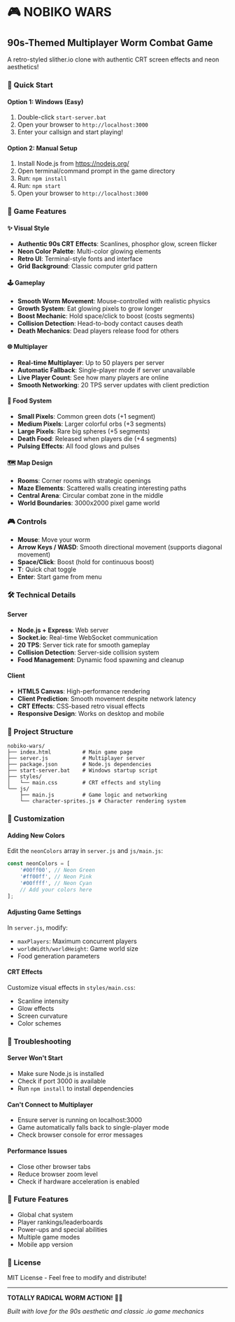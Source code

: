 # 🎮 NOBIKO WARS
## 90s-Themed Multiplayer Worm Combat Game

A retro-styled slither.io clone with authentic CRT screen effects and neon aesthetics!

### 🚀 Quick Start

#### Option 1: Windows (Easy)
1. Double-click `start-server.bat`
2. Open your browser to `http://localhost:3000`
3. Enter your callsign and start playing!

#### Option 2: Manual Setup
1. Install Node.js from https://nodejs.org/
2. Open terminal/command prompt in the game directory
3. Run: `npm install`
4. Run: `npm start`
5. Open your browser to `http://localhost:3000`

### 🎯 Game Features

#### ✨ Visual Style
- **Authentic 90s CRT Effects**: Scanlines, phosphor glow, screen flicker
- **Neon Color Palette**: Multi-color glowing elements
- **Retro UI**: Terminal-style fonts and interface
- **Grid Background**: Classic computer grid pattern

#### 🕹️ Gameplay
- **Smooth Worm Movement**: Mouse-controlled with realistic physics
- **Growth System**: Eat glowing pixels to grow longer
- **Boost Mechanic**: Hold space/click to boost (costs segments)
- **Collision Detection**: Head-to-body contact causes death
- **Death Mechanics**: Dead players release food for others

#### 🌐 Multiplayer
- **Real-time Multiplayer**: Up to 50 players per server
- **Automatic Fallback**: Single-player mode if server unavailable
- **Live Player Count**: See how many players are online
- **Smooth Networking**: 20 TPS server updates with client prediction

#### 🍎 Food System
- **Small Pixels**: Common green dots (+1 segment)
- **Medium Pixels**: Larger colorful orbs (+3 segments)
- **Large Pixels**: Rare big spheres (+5 segments)
- **Death Food**: Released when players die (+4 segments)
- **Pulsing Effects**: All food glows and pulses

#### 🗺️ Map Design
- **Rooms**: Corner rooms with strategic openings
- **Maze Elements**: Scattered walls creating interesting paths
- **Central Arena**: Circular combat zone in the middle
- **World Boundaries**: 3000x2000 pixel game world

### 🎮 Controls
- **Mouse**: Move your worm
- **Arrow Keys / WASD**: Smooth directional movement (supports diagonal movement)
- **Space/Click**: Boost (hold for continuous boost)
- **T**: Quick chat toggle
- **Enter**: Start game from menu

### 🛠️ Technical Details

#### Server
- **Node.js + Express**: Web server
- **Socket.io**: Real-time WebSocket communication
- **20 TPS**: Server tick rate for smooth gameplay
- **Collision Detection**: Server-side collision system
- **Food Management**: Dynamic food spawning and cleanup

#### Client
- **HTML5 Canvas**: High-performance rendering
- **Client Prediction**: Smooth movement despite network latency
- **CRT Effects**: CSS-based retro visual effects
- **Responsive Design**: Works on desktop and mobile

### 📁 Project Structure
```
nobiko-wars/
├── index.html          # Main game page
├── server.js           # Multiplayer server
├── package.json        # Node.js dependencies
├── start-server.bat    # Windows startup script
├── styles/
│   └── main.css        # CRT effects and styling
└── js/
    ├── main.js         # Game logic and networking
    └── character-sprites.js # Character rendering system
```

### 🎨 Customization

#### Adding New Colors
Edit the `neonColors` array in `server.js` and `js/main.js`:
```javascript
const neonColors = [
    '#00ff00', // Neon Green
    '#ff00ff', // Neon Pink
    '#00ffff', // Neon Cyan
    // Add your colors here
];
```

#### Adjusting Game Settings
In `server.js`, modify:
- `maxPlayers`: Maximum concurrent players
- `worldWidth/worldHeight`: Game world size
- Food generation parameters

#### CRT Effects
Customize visual effects in `styles/main.css`:
- Scanline intensity
- Glow effects
- Screen curvature
- Color schemes

### 🐛 Troubleshooting

#### Server Won't Start
- Make sure Node.js is installed
- Check if port 3000 is available
- Run `npm install` to install dependencies

#### Can't Connect to Multiplayer
- Ensure server is running on localhost:3000
- Game automatically falls back to single-player mode
- Check browser console for error messages

#### Performance Issues
- Close other browser tabs
- Reduce browser zoom level
- Check if hardware acceleration is enabled

### 🎯 Future Features
- Global chat system
- Player rankings/leaderboards
- Power-ups and special abilities
- Multiple game modes
- Mobile app version

### 📜 License
MIT License - Feel free to modify and distribute!

---

**TOTALLY RADICAL WORM ACTION!** 🐍✨

*Built with love for the 90s aesthetic and classic .io game mechanics*
